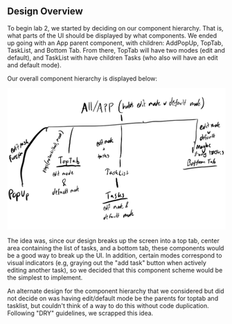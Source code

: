 ## Design Overview

To begin lab 2, we started by deciding on our component hierarchy. That is, what parts of the UI should be displayed by what components. We ended up going with an App parent component, with children:  AddPopUp, TopTab, TaskList, and Bottom Tab. From there, TopTab will have two modes (edit and default), and TaskList with have children Tasks (who also will have an edit and default mode).

Our overall component hierarchy is displayed below:

![React Design](./images/ReactDesign.jpeg)

The idea was, since our design breaks up the screen into a top tab, center area containing the list of tasks, and a bottom tab, these components would be a good way to break up the UI. In addition, certain modes correspond to visual indicators (e.g, graying out the "add task" button when actively editing another task), so we decided that this component scheme would be the simplest to implement.

An alternate design for the component hierarchy that we considered but did not decide on was having edit/default mode be the parents for toptab and tasklist, but couldn't think of a way to do this without code duplication. Following "DRY" guidelines, we scrapped this idea. 
